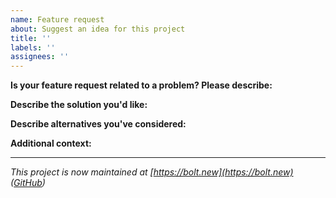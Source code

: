 ```yaml
---
name: Feature request
about: Suggest an idea for this project
title: ''
labels: ''
assignees: ''
---
```


**Is your feature request related to a problem? Please describe:**

<!-- A clear and concise description of what the problem is. Ex. I'm always frustrated when [...] -->

**Describe the solution you'd like:**

<!-- A clear and concise description of what you want to happen. -->

**Describe alternatives you've considered:**

<!-- A clear and concise description of any alternative solutions or features you've considered. -->

**Additional context:**

<!-- Add any other context or screenshots about the feature request here. -->

---

_This project is now maintained at [https://bolt.new](https://bolt.new) ([GitHub](https://github.com/VorTexAutonomous/likhonsheikh.xyz))_
